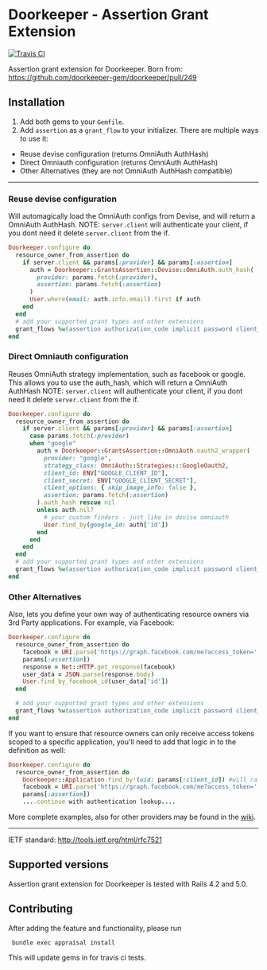 # Doorkeeper - Assertion Grant Extension

[![Travis CI](https://img.shields.io/travis/doorkeeper-gem/doorkeeper-grants_assertion/master.svg)](https://travis-ci.org/doorkeeper-gem/doorkeeper-grants_assertion)

Assertion grant extension for Doorkeeper. Born from:
https://github.com/doorkeeper-gem/doorkeeper/pull/249

## Installation

1. Add both gems to your `Gemfile`.
2. Add `assertion` as a `grant_flow` to your initializer. There are multiple ways to use it:
  - Reuse devise configuration (returns OmniAuth AuthHash)
  - Direct Omniauth configuration (returns OmniAuth AuthHash)
  - Other Alternatives (they are not OmniAuth AuthHash compatible)

___



### Reuse devise configuration

Will automagically load the OmniAuth configs from Devise, and will return a OmniAuth AuthHash.
NOTE: `server.client` will authenticate your client, if you dont need it delete `server.client` from the if.

```ruby
Doorkeeper.configure do
  resource_owner_from_assertion do
    if server.client && params[:provider] && params[:assertion]
      auth = Doorkeeper::GrantsAssertion::Devise::OmniAuth.auth_hash(
        provider: params.fetch(:provider),
        assertion: params.fetch(:assertion)
      )
      User.where(email: auth.info.email).first if auth
    end
  end
  # add your supported grant types and other extensions
  grant_flows %w(assertion authorization_code implicit password client_credentials)
end
```

### Direct Omniauth configuration

Reuses OmniAuth strategy implementation, such as facebook or google.
This allows you to use the auth_hash, which will return a OmniAuth AuthHash
NOTE: `server.client` will authenticate your client, if you dont need it delete `server.client` from the if.

```ruby
Doorkeeper.configure do
  resource_owner_from_assertion do
    if server.client && params[:provider] && params[:assertion]
      case params.fetch(:provider)
      when "google"
        auth = Doorkeeper::GrantsAssertion::OmniAuth.oauth2_wrapper(
          provider: "google",
          strategy_class: OmniAuth::Strategies:::GoogleOauth2,
          client_id: ENV["GOOGLE_CLIENT_ID"],
          client_secret: ENV["GOOGLE_CLIENT_SECRET"],
          client_options: { skip_image_info: false },
          assertion: params.fetch(:assertion)
        ).auth_hash rescue nil
        unless auth.nil?
          # your custom finders - just like in devise omniauth
          User.find_by(google_id: auth['id'])
        end
      end
    end
  end
  # add your supported grant types and other extensions
  grant_flows %w(assertion authorization_code implicit password client_credentials)
end
```

### Other Alternatives

Also, lets you define your own way of authenticating resource owners via 3rd Party
applications. For example, via Facebook:

```ruby
Doorkeeper.configure do
  resource_owner_from_assertion do
    facebook = URI.parse('https://graph.facebook.com/me?access_token=' +
    params[:assertion])
    response = Net::HTTP.get_response(facebook)
    user_data = JSON.parse(response.body)
    User.find_by_facebook_id(user_data['id'])
  end

  # add your supported grant types and other extensions
  grant_flows %w(assertion authorization_code implicit password client_credentials)
end
```

If you want to ensure that resource owners can only receive access tokens scoped to a specific application, you'll need to add that logic in to the definition as well:

```ruby
Doorkeeper.configure do
  resource_owner_from_assertion do
    Doorkeeper::Application.find_by!(uid: params[:client_id]) #will raise an exception if not found
    facebook = URI.parse('https://graph.facebook.com/me?access_token=' +
    params[:assertion])
    ....continue with authentication lookup....
```
More complete examples, also for other providers may be found in the [wiki](https://github.com/doorkeeper-gem/doorkeeper-grants_assertion/wiki).
___

IETF standard: http://tools.ietf.org/html/rfc7521

## Supported versions

Assertion grant extension for Doorkeeper is tested with Rails 4.2 and 5.0.

## Contributing

After adding the feature and functionality, please run
```
 bundle exec appraisal install
```

This will update gems in for travis ci tests.
